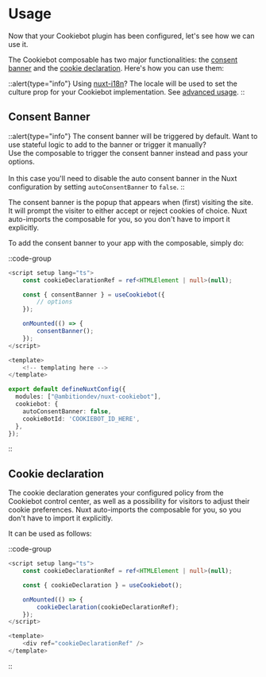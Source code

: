 # Usage

Now that your Cookiebot plugin has been configured, let's see how we can use it.

The Cookiebot composable has two major functionalities: the <a href="https://www.cookiebot.com/en/developer/" target="_blank">consent banner</a> and the <a href="https://www.cookiebot.com/en/manual-implementation/" target="_blank">cookie declaration</a>. Here's how you can use them:

::alert{type="info"}
Using <a href="https://i18n.nuxtjs.org/" target="_blank">nuxt-i18n</a>? The locale will be used to set the culture prop for your Cookiebot implementation. See [advanced usage](/nuxt/advanced-usage).
::

## Consent Banner

::alert{type="info"}
The consent banner will be triggered by default. Want to use stateful logic to add to the banner or trigger it manually? <br />
Use the composable to trigger the consent banner instead and pass your options. <br /><br />
In this case you'll need to disable the auto consent banner in the Nuxt configuration by setting `autoConsentBanner` to `false`.
::

The consent banner is the popup that appears when (first) visiting the site. It will prompt the visiter to either accept or reject cookies of choice. Nuxt auto-imports the composable for you, so you don't have to import it explicitly.

To add the consent banner to your app with the composable, simply do:

::code-group
```ts [src/app.vue]
<script setup lang="ts">
	const cookieDeclarationRef = ref<HTMLElement | null>(null);

	const { consentBanner } = useCookiebot({
		// options
	});

	onMounted(() => {
		consentBanner();
	});
</script>

<template>
	<!-- templating here -->
</template>
```
```ts [nuxt.config.ts]
export default defineNuxtConfig({
  modules: ["@ambitiondev/nuxt-cookiebot"],
  cookiebot: {
	autoConsentBanner: false,
    cookieBotId: 'COOKIEBOT_ID_HERE',
  },
});
```
::

## Cookie declaration

The cookie declaration generates your configured policy from the Cookiebot control center, as well as a possibility for visitors to adjust their cookie preferences. Nuxt auto-imports the composable for you, so you don't have to import it explicitly.

It can be used as follows:

::code-group
```ts [src/app.vue]
<script setup lang="ts">
	const cookieDeclarationRef = ref<HTMLElement | null>(null);

	const { cookieDeclaration } = useCookiebot();

	onMounted(() => {
		cookieDeclaration(cookieDeclarationRef);
	});
</script>

<template>
	<div ref="cookieDeclarationRef" />
</template>

```
::
